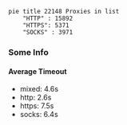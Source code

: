 
```mermaid
pie title 22148 Proxies in list
    "HTTP" : 15892
    "HTTPS": 5371
    "SOCKS" : 3971
```

### Some Info
#### Average Timeout

- mixed: 4.6s
- http: 2.6s
- https: 7.5s
- socks: 6.4s
